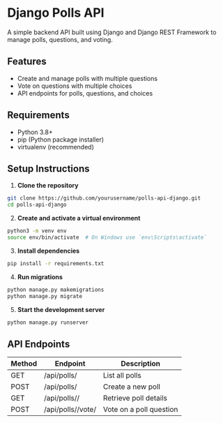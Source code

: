# Django Polls API

A simple backend API built using Django and Django REST Framework to manage polls, questions, and voting.

## Features

- Create and manage polls with multiple questions
- Vote on questions with multiple choices
- API endpoints for polls, questions, and choices

## Requirements

- Python 3.8+
- pip (Python package installer)
- virtualenv (recommended)

## Setup Instructions

1. **Clone the repository**

```bash
git clone https://github.com/yourusername/polls-api-django.git
cd polls-api-django
```

2. **Create and activate a virtual environment**

```bash
python3 -m venv env
source env/bin/activate  # On Windows use `env\Scripts\activate`
```

3. **Install dependencies**

```bash
pip install -r requirements.txt
```

4. **Run migrations**

```bash
python manage.py makemigrations
python manage.py migrate
```

5. **Start the development server**

```bash
python manage.py runserver
```

## API Endpoints

| Method | Endpoint              | Description             |
|--------|-----------------------|-------------------------|
| GET    | /api/polls/           | List all polls          |
| POST   | /api/polls/           | Create a new poll       |
| GET    | /api/polls/<id>/      | Retrieve poll details   |
| POST   | /api/polls/<id>/vote/ | Vote on a poll question |
